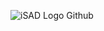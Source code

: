 ![iSAD Logo Github](https://github.com/sirx2713/Capitalise/assets/122817303/9d88bc8a-c31a-4a94-afee-41c2149276ae)
